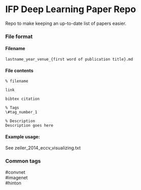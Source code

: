 IFP Deep Learning Paper Repo
============================
Repo to make keeping an up-to-date list of papers easier.

### File format
#### Filename
`lastname_year_venue_{first word of publication title}.md`

#### File contents
```
% filename

link

bibtex citation

% Tags  
\#tag_number_1

% Description  
Description goes here
```
#### Example usage:
See zeiler_2014_eccv_visualizing.txt

### Common tags
\#convnet  
\#imagenet  
\#hinton  
